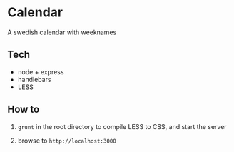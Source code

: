 # Calendar
A swedish calendar with weeknames

## Tech
+ node + express
+ handlebars
+ LESS

## How to
1. `grunt` in the root directory to compile LESS to CSS, and start the server

2. browse to `http://localhost:3000`
